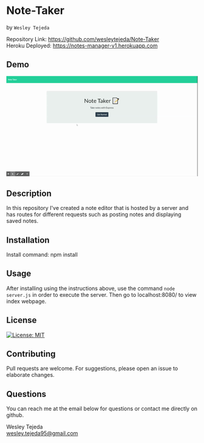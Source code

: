 # Note-Taker
by ```Wesley Tejeda```<br>

Repository Link: https://github.com/wesleytejeda/Note-Taker<br>
Heroku Deployed: https://notes-manager-v1.herokuapp.com
## Demo
!['GIF of deployed site'](./demo/note_taker_demo.gif)
## Description
In this repository I've created a note editor that is hosted by a server and has routes for different requests such as posting notes and displaying saved notes.

## Installation
Install command: npm install
## Usage
After installing using  the instructions above, use the command ```node server.js``` in order to execute the server. Then go to localhost:8080/ to view index webpage.

## License
[![License: MIT](https://img.shields.io/badge/License-MIT-yellow.svg)](https://opensource.org/licenses/MIT)

## Contributing
Pull requests are welcome. For suggestions, please open an issue to elaborate changes.

## Questions
You can reach me at the email below for questions or contact me directly on github.

  Wesley Tejeda<br>
  wesley.tejeda95@gmail.com

